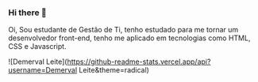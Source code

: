 ### Hi there 👋
Oi, Sou estudante de Gestão de Ti, tenho estudado para me tornar um desenvolvedor front-end, tenho me aplicado em tecnologias como HTML, CSS e Javascript.


![Demerval Leite](https://github-readme-stats.vercel.app/api?username=Demerval Leite&theme=radical)
<!--
**demervalleite/demervalleite** is a ✨ _special_ ✨ repository because its `README.md` (this file) appears on your GitHub profile.



